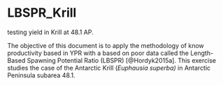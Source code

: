# LBSPR_Krill

testing yield in Krill at 48.1 AP.

The objective of this document is to apply the methodology of know productivity based in YPR with a based on poor data called the Length-Based Spawning Potential Ratio (LBSPR) [@Hordyk2015a]. This exercise studies the case of the Antarctic Krill (*Euphausia superba)* in Antarctic Peninsula subarea 48.1.
